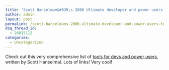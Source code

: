 ```yaml
---
title: 'Scott Hanselman&#039;s 2006 Ultimate developer and power users tool list for Windows'
author: admin
layout: post
permalink: /scott-hanselmans-2006-ultimate-developer-and-power-users-tool-list-for-windows/
dsq_thread_id:
  - 26015112
categories:
  - Uncategorized
---
```

Check out this very comprehensive list of [tools for devs and power users][1], written by Scott Hanselmal. Lots of links! Very cool!

 [1]: http://www.hanselman.com/blog/ScottHanselmans2006UltimateDeveloperAndPowerUsersToolListForWindows.aspx